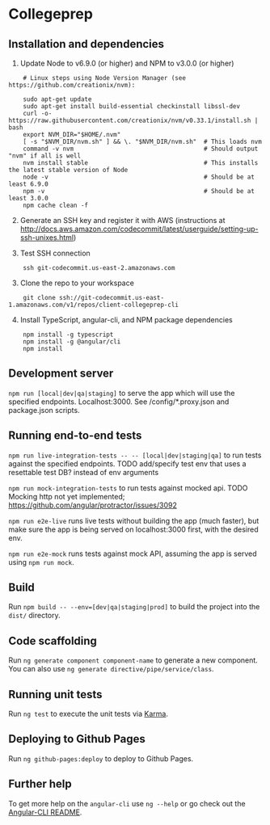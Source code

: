 # Collegeprep

## Installation and dependencies

1. Update Node to v6.9.0 (or higher) and NPM to v3.0.0 (or higher)
```
    # Linux steps using Node Version Manager (see https://github.com/creationix/nvm):
    
    sudo apt-get update
    sudo apt-get install build-essential checkinstall libssl-dev
    curl -o- https://raw.githubusercontent.com/creationix/nvm/v0.33.1/install.sh | bash
    export NVM_DIR="$HOME/.nvm"
    [ -s "$NVM_DIR/nvm.sh" ] && \. "$NVM_DIR/nvm.sh"  # This loads nvm
    command -v nvm                                    # Should output "nvm" if all is well
    nvm install stable                                # This installs the latest stable version of Node
    node -v                                           # Should be at least 6.9.0
    npm -v                                            # Should be at least 3.0.0
    npm cache clean -f
```
       
2. Generate an SSH key and register it with AWS (instructions at http://docs.aws.amazon.com/codecommit/latest/userguide/setting-up-ssh-unixes.html)

3. Test SSH connection
```
    ssh git-codecommit.us-east-2.amazonaws.com
```
3. Clone the repo to your workspace
```
    git clone ssh://git-codecommit.us-east-1.amazonaws.com/v1/repos/client-collegeprep-cli
```
4. Install TypeScript, angular-cli, and NPM package dependencies
```
    npm install -g typescript
    npm install -g @angular/cli
    npm install
```


## Development server

`npm run [local|dev|qa|staging]` to serve the app which will use the specified endpoints. Localhost:3000. See /config/*.proxy.json and package.json scripts.


## Running end-to-end tests

`npm run live-integration-tests -- -- [local|dev|staging|qa]` to run tests against the specified endpoints.
TODO add/specify test env that uses a resettable test DB? instead of env arguments

`npm run mock-integration-tests` to run tests against mocked api. TODO Mocking http not yet implemented; https://github.com/angular/protractor/issues/3092

`npm run e2e-live` runs live tests without building the app (much faster), but make sure the app is being served on localhost:3000 first, with the desired env.

`npm run e2e-mock` runs tests against mock API, assuming the app is served using `npm run mock`.

## Build

Run `npm build -- --env=[dev|qa|staging|prod]` to build the project into the `dist/` directory.








## Code scaffolding

Run `ng generate component component-name` to generate a new component. You can also use `ng generate directive/pipe/service/class`.


## Running unit tests

Run `ng test` to execute the unit tests via [Karma](https://karma-runner.github.io).


## Deploying to Github Pages

Run `ng github-pages:deploy` to deploy to Github Pages.

## Further help

To get more help on the `angular-cli` use `ng --help` or go check out the [Angular-CLI README](https://github.com/angular/angular-cli/blob/master/README.md).

